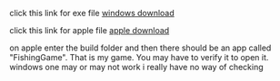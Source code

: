 click this link for exe file
[windows download](https://github.com/SourestOfLemons/Fishing-game-final/blob/main/x64/Release/Project1.exe?raw=true)


click this link for apple file
[apple download](https://github.com/SourestOfLemons/Fishing-game-final/blob/main/Project1/build.zip?raw=true)

on apple enter the build folder and then there should be an app called "FishingGame". That is my game. You may have to verify it to open it.
windows one may or may not work i really have no way of checking
